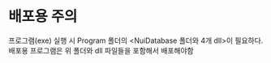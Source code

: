 # 배포용 주의

프로그램(exe) 실행 시 Program 폴더의 <NuiDatabase 폴더와 4개 dll>이 필요하다.
배포용 프로그램은 위 폴더와 dll 파일들을 포함해서 배포해야함
